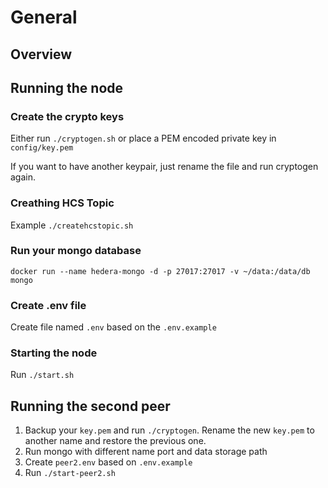 # General
## Overview
## Running the node
### Create the crypto keys
Either run `./cryptogen.sh` or place a PEM encoded private key in `config/key.pem`

If you want to have another keypair, just rename the file and run cryptogen again.

### Creathing HCS Topic
Example `./createhcstopic.sh`

### Run your mongo database
`docker run --name hedera-mongo -d -p 27017:27017 -v ~/data:/data/db mongo`

### Create .env file
Create file named `.env` based on the `.env.example`

### Starting the node
Run `./start.sh`

## Running the second peer
1. Backup your `key.pem` and run `./cryptogen`. Rename the new `key.pem` to another name and restore the previous one.
2. Run mongo with different name port and data storage path
3. Create `peer2.env` based on `.env.example`
4. Run `./start-peer2.sh`
